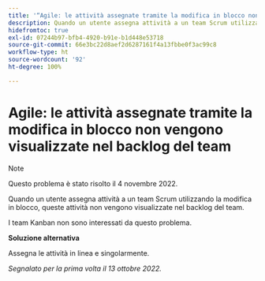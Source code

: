 ```yaml
---
title: '“Agile: le attività assegnate tramite la modifica in blocco non vengono visualizzate nel backlog del team”'
description: Quando un utente assegna attività a un team Scrum utilizzando la modifica in blocco, queste attività non vengono visualizzate nel backlog del team.
hidefromtoc: true
exl-id: 07244b97-bfb4-4920-b91e-b1d448e53718
source-git-commit: 66e3bc22d8aef2d6287161f4a13fbbe0f3ac99c8
workflow-type: ht
source-wordcount: '92'
ht-degree: 100%

---
```


# Agile: le attività assegnate tramite la modifica in blocco non vengono visualizzate nel backlog del team

>[!NOTE]
>
>Questo problema è stato risolto il 4 novembre 2022.

Quando un utente assegna attività a un team Scrum utilizzando la modifica in blocco, queste attività non vengono visualizzate nel backlog del team.

I team Kanban non sono interessati da questo problema.

**Soluzione alternativa**

Assegna le attività in linea e singolarmente.

_Segnalato per la prima volta il 13 ottobre 2022._
